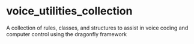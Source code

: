 # voice_utilities_collection
A collection of rules, classes, and structures to assist in voice coding and computer control using the dragonfly framework
